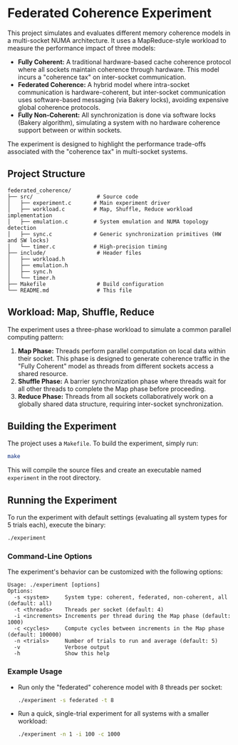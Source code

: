 # Federated Coherence Experiment

This project simulates and evaluates different memory coherence models in a multi-socket NUMA architecture. It uses a MapReduce-style workload to measure the performance impact of three models:

*   **Fully Coherent:** A traditional hardware-based cache coherence protocol where all sockets maintain coherence through hardware. This model incurs a "coherence tax" on inter-socket communication.
*   **Federated Coherence:** A hybrid model where intra-socket communication is hardware-coherent, but inter-socket communication uses software-based messaging (via Bakery locks), avoiding expensive global coherence protocols.
*   **Fully Non-Coherent:** All synchronization is done via software locks (Bakery algorithm), simulating a system with no hardware coherence support between or within sockets.

The experiment is designed to highlight the performance trade-offs associated with the "coherence tax" in multi-socket systems.

## Project Structure

```
federated_coherence/
├── src/                    # Source code
│   ├── experiment.c       # Main experiment driver
│   ├── workload.c         # Map, Shuffle, Reduce workload implementation
│   ├── emulation.c        # System emulation and NUMA topology detection
│   ├── sync.c             # Generic synchronization primitives (HW and SW locks)
│   └── timer.c            # High-precision timing
├── include/                # Header files
│   ├── workload.h
│   ├── emulation.h
│   ├── sync.h
│   └── timer.h
├── Makefile                # Build configuration
└── README.md               # This file
```

## Workload: Map, Shuffle, Reduce

The experiment uses a three-phase workload to simulate a common parallel computing pattern:

1.  **Map Phase:** Threads perform parallel computation on local data within their socket. This phase is designed to generate coherence traffic in the "Fully Coherent" model as threads from different sockets access a shared resource.
2.  **Shuffle Phase:** A barrier synchronization phase where threads wait for all other threads to complete the Map phase before proceeding.
3.  **Reduce Phase:** Threads from all sockets collaboratively work on a globally shared data structure, requiring inter-socket synchronization.

## Building the Experiment

The project uses a `Makefile`. To build the experiment, simply run:

```bash
make
```

This will compile the source files and create an executable named `experiment` in the root directory.

## Running the Experiment

To run the experiment with default settings (evaluating all system types for 5 trials each), execute the binary:

```bash
./experiment
```

### Command-Line Options

The experiment's behavior can be customized with the following options:

```
Usage: ./experiment [options]
Options:
  -s <system>     System type: coherent, federated, non-coherent, all (default: all)
  -t <threads>    Threads per socket (default: 4)
  -i <increments> Increments per thread during the Map phase (default: 1000)
  -c <cycles>     Compute cycles between increments in the Map phase (default: 100000)
  -n <trials>     Number of trials to run and average (default: 5)
  -v              Verbose output
  -h              Show this help
```

### Example Usage

*   Run only the "federated" coherence model with 8 threads per socket:
    ```bash
    ./experiment -s federated -t 8
    ```

*   Run a quick, single-trial experiment for all systems with a smaller workload:
    ```bash
    ./experiment -n 1 -i 100 -c 1000
    ```
